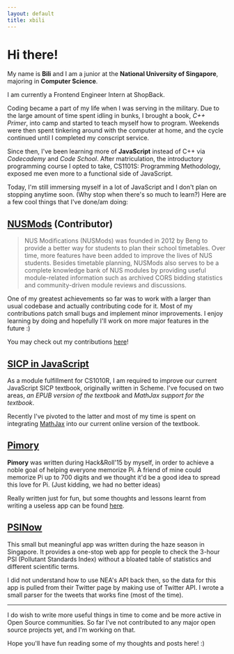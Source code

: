 ```yaml
---
layout: default
title: xbili
---
```


Hi there!
=========

My name is **Bili** and I am a junior at the **National University of Singapore**, majoring in **Computer Science**.

I am currently a Frontend Engineer Intern at ShopBack.

Coding became a part of my life when I was serving in the military. Due to the large amount of time spent idling in bunks, I brought a book, *C++ Primer*, into camp and started to teach myself how to program. Weekends were then spent tinkering around with the computer at home, and the cycle continued until I completed my conscript service. 

Since then, I've been learning more of **JavaScript** instead of C++ via *Codecademy* and *Code School*. After matriculation, the introductory programming course I opted to take, CS1101S: Programming Methodology, exposed me even more to a functional side of JavaScript. 

Today, I'm still immersing myself in a lot of JavaScript and I don't plan on stopping anytime soon. (Why stop when there's so much to learn?) Here are a few cool things that I've done/am doing:

[NUSMods](https://nusmods.com) (Contributor)
-------------------------------------------
>NUS Modifications (NUSMods) was founded in 2012 by Beng to provide a better way for students to plan their school timetables. Over time, more features have been added to improve the lives of NUS students. Besides timetable planning, NUSMods also serves to be a complete knowledge bank of NUS modules by providing useful module-related information such as archived CORS bidding statistics and community-driven module reviews and discussions.

One of my greatest achievements so far was to work with a larger than usual codebase and actually contributing code for it. Most of my contributions patch small bugs and implement minor improvements. I enjoy learning by doing and hopefully I'll work on more major features in the future :)

You may check out my contributions [here](https://github.com/nusmodifications/nusmods/commits?author=xbili)!

[SICP in JavaScript](http://www.comp.nus.edu.sg/~cs1101s/sicp/)
---------------------------------------------------------------
As a module fulfillment for CS1010R, I am required to improve our current JavaScript SICP textbook, originally written in Scheme. I've focused on two areas, *an EPUB version of the textbook* and *MathJax support for the textbook*.

Recently I've pivoted to the latter and most of my time is spent on integrating [MathJax](https://mathjax.org) into our current online version of the textbook. 

[Pimory](http://pimory.herokuapp.com)
------------------------------------
**Pimory** was written during Hack&Roll'15 by myself, in order to achieve a noble goal of helping everyone memorize Pi. A friend of mine could memorize Pi up to 700 digits and we thought it'd be a good idea to spread this love for Pi. (Just kidding, we had no better ideas)

Really written just for fun, but some thoughts and lessons learnt from writing a useless app can be found [here]({{site.url}}/2015/01/25/First-Hackathon-Thoughts.html).

[PSINow](http://psinow.herokuapp.com)
------------------------------------
This small but meaningful app was written during the haze season in Singapore. It provides a one-stop web app for people to check the 3-hour PSI (Pollutant Standards Index) without a bloated table of statistics and different scientific terms. 

I did not understand how to use NEA's API back then, so the data for this app is pulled from their Twitter page by making use of Twitter API. I wrote a small parser for the tweets that works fine (most of the time). 

***

I do wish to write more useful things in time to come and be more active in Open Source communities. So far I've not contributed to any major open source projects yet, and I'm working on that. 

Hope you'll have fun reading some of my thoughts and posts here! :)
